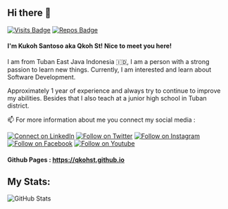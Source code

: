 ## Hi there 👋
[![Visits Badge](https://badges.pufler.dev/visits/qkohst/qkohst)](https://badges.pufler.dev) [![Repos Badge](https://badges.pufler.dev/repos/qkohst)](https://badges.pufler.dev)

#### I'm Kukoh Santoso aka Qkoh St! Nice to meet you here!

I am from Tuban East Java Indonesia 🇮🇩, I am a person with a strong passion to learn new things. Currently, I am interested and learn about Software Development.

Approximately 1 year of experience and always try to continue to improve my abilities. Besides that I also teach at a junior high school in Tuban district.

📫 For more information about me you connect my social media :

[![Connect on LinkedIn](https://img.shields.io/badge/--linkedin?label=LinkedIn&logo=LinkedIn&style=social)](https://www.linkedin.com/in/kukoh-santoso-87674217a) [![Follow on Twitter](https://img.shields.io/badge/--twitter?label=Twitter&logo=Twitter&style=social)](https://twitter.com/qkoh_st) [![Follow on Instagram](https://img.shields.io/badge/--instagram?label=Instagram&logo=Instagram&style=social)](https://www.instagram.com/qkoh_st) [![Follow on Facebook](https://img.shields.io/badge/--facebook?label=Facebook&logo=Facebook&style=social)](https://www.facebook.com/qkohst) [![Follow on Youtube](https://img.shields.io/badge/--youtube?label=YouTube&logo=YouTube&style=social)](https://www.youtube.com/channel/UCHO5t3O1satYKfGnlxGDVsg)
#### Github Pages : https://qkohst.github.io

## My Stats:
![GitHub Stats](https://github-readme-stats.vercel.app/api/?username=qkohst&show_icons=true&title_color=fff&icon_color=79ff97&text_color=9f9f9f&bg_color=151515)

